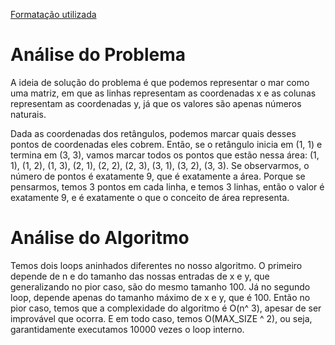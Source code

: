 [Formatação utilizada](https://katex.org/docs/supported.html)
# Análise do Problema
A ideia de solução do problema é que podemos representar o mar como uma matriz, em que as linhas representam as coordenadas x e as colunas representam as coordenadas y, já que os valores são apenas números naturais. 

Dada as coordenadas dos retângulos, podemos marcar quais desses pontos de coordenadas eles cobrem. Então, se o retângulo inicia em (1, 1) e termina em (3, 3), vamos marcar todos os pontos que estão nessa área: (1, 1), (1, 2), (1, 3), (2, 1), (2, 2), (2, 3), (3, 1), (3, 2), (3, 3). Se observarmos, o número de pontos é exatamente 9, que é exatamente a área. Porque se pensarmos, temos 3 pontos em cada linha, e temos 3 linhas, então o valor é exatamente 9, e é exatamente o que o conceito de área representa. 

# Análise do Algoritmo
Temos dois loops aninhados diferentes no nosso algoritmo. O primeiro depende de n e do tamanho das nossas entradas de x e y, que generalizando no pior caso, são do mesmo tamanho 100. Já no segundo loop, depende apenas do tamanho máximo de x e y, que é 100. 
Então no pior caso, temos que a complexidade do algoritmo é O(n^ 3), apesar de ser improvável que ocorra. E em todo caso, temos O(MAX_SIZE ^ 2), ou seja, garantidamente executamos 10000 vezes o loop interno. 